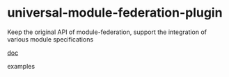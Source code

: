 # universal-module-federation-plugin

Keep the original API of module-federation, support the integration of various module specifications

[doc](./packages/universal-module-federation-plugin)

examples

``` js
```